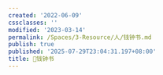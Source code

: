 ```yaml
---
created: '2022-06-09'
cssclasses: ''
modified: '2023-03-14'
permalink: /Spaces/3-Resource/人/钱钟书.md
publish: true
published: '2025-07-29T23:04:31.197+08:00'
title: 🧑钱钟书
---
```

